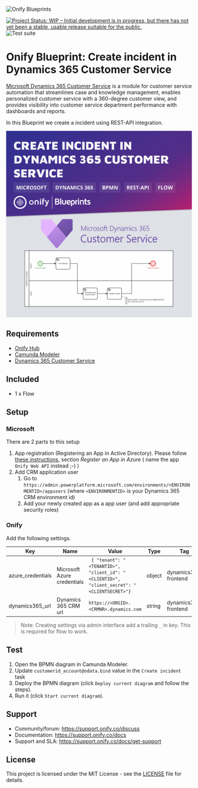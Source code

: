 ![Onify Blueprints](https://files.readme.io/8ba3f14-onify-blueprints-logo.png)

[![Project Status: WIP – Initial development is in progress, but there has not yet been a stable, usable release suitable for the public.](https://www.repostatus.org/badges/latest/wip.svg)](https://www.repostatus.org/#wip)
![Test suite](https://github.com/onify/blueprint-dynamics-365-customer-service-create-incident/workflows/Test%20suite/badge.svg)

# Onify Blueprint: Create incident in Dynamics 365 Customer Service

[Microsoft Dynamics 365 Customer Service](https://dynamics.microsoft.com/customer-service/overview/) is a module for customer service automation that streamlines case and knowledge management, enables personalized customer service with a 360-degree customer view, and provides visibility into customer service department performance with dashboards and reports.

In this Blueprint we create a incident using REST-API integration.

![Onify Blueprint: Create incident in Dynamics 365 Customer Service](blueprint.jpg "Blueprint")

## Requirements

* [Onify Hub](https://github.com/onify/install)
* [Camunda Modeler](https://camunda.com/download/modeler/)
* [Dynamics 365 Customer Service](https://dynamics.microsoft.com/customer-service/overview/)

## Included

* 1 x Flow

## Setup

### Microsoft

There are 2 parts to this setup

1. App registration (Registering an App in Active Directory). Please follow [these instructions](https://d365demystified.com/2022/03/06/setup-postman-to-connect-to-dynamics-365-crm-using-oauth-2-0-azure-app-registration/), section *Register an App in Azure* ( name the app `Onify Web API` instead ;-) )
2. Add CRM application user
   1. Go to `https://admin.powerplatform.microsoft.com/environments/<ENVIRONMENTID>/appusers` (where `<ENVIRONMENTID>` is your Dynamics 365 CRM environment id)
   2. Add your newly created app as a app user (and add appropriate security roles)

### Onify

Add the following settings.

|Key|Name|Value|Type|Tag|Role|
|---|----|-----|----|---|----|
|azure_credentials|Microsoft Azure credentials|``` { "tenant": "<TENANTID>", "client_id": "<CLIENTID>",	"client_secret": "<CLIENTSECRET>"}```|object|dynamics365, frontend|admin|
|dynamics365_url|Dynamics 365 CRM url|`https://<ORGID>.<CRMNR>.dynamics.com`|string|dynamics365, frontend|admin|

> Note: Creating settings via admin interface add a trailing `_` in key. This is required for flow to work.

## Test

1. Open the BPMN diagram in Camunda Modeler.
2. Update `customerid_account@odata.bind` value in the `Create incident` task
3. Deploy the BPMN diagram (click `Deploy current diagram` and follow the steps).
4. Run it (click `Start current diagram`).

## Support

* Community/forum: https://support.onify.co/discuss
* Documentation: https://support.onify.co/docs
* Support and SLA: https://support.onify.co/docs/get-support

## License

This project is licensed under the MIT License - see the [LICENSE](LICENSE) file for details.